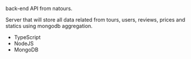back-end API from natours.

Server that will store all data related from tours, users, reviews, prices and statics using mongodb aggregation.

- TypeScript
- NodeJS
- MongoDB